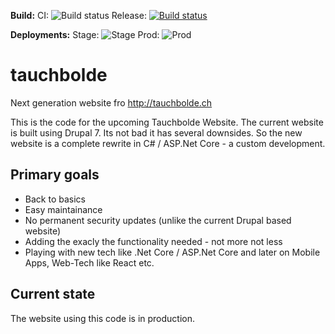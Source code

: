 **Build:**
CI: ![Build status](https://dev.azure.com/tauchbolde-devops/tauchbolde-devops/_apis/build/status/tauchbolde-CI) 
Release: [![Build status](https://dev.azure.com/tauchbolde-devops/tauchbolde-devops/_apis/build/status/tauchbolde-RELEASE)](https://dev.azure.com/tauchbolde-devops/tauchbolde-devops/_build/latest?definitionId=2)

**Deployments:** Stage: ![Stage](https://vsrm.dev.azure.com/tauchbolde-devops/_apis/public/Release/badge/12db4506-57a6-40c1-add4-675b966511b0/1/1)
Prod: ![Prod](https://vsrm.dev.azure.com/tauchbolde-devops/_apis/public/Release/badge/12db4506-57a6-40c1-add4-675b966511b0/1/3)

# tauchbolde
Next generation website fro http://tauchbolde.ch

This is the code for the upcoming Tauchbolde Website. The current website is built using Drupal 7. Its not bad it has several downsides. So the new website is a complete rewrite in C# / ASP.Net Core - a custom development.

## Primary goals

* Back to basics
* Easy maintainance
* No permanent security updates (unlike the current Drupal based website)
* Adding the exacly the functionality needed - not more not less
* Playing with new tech like .Net Core / ASP.Net Core and later on Mobile Apps, Web-Tech like React etc.

## Current state

The website using this code is in production.

